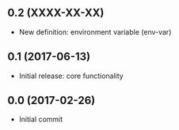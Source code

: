 ## 0.2 (XXXX-XX-XX)

- New definition: environment variable (env-var)

## 0.1 (2017-06-13)

- Initial release: core functionality

## 0.0 (2017-02-26)

- Initial commit